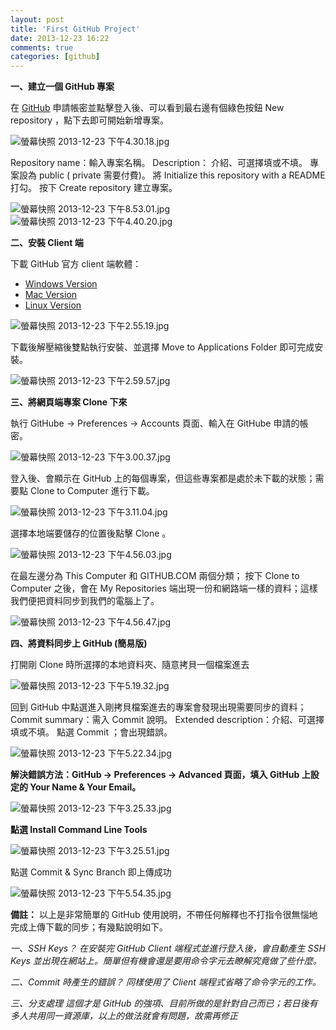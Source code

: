 ```yaml
---
layout: post
title: 'First GitHub Project'
date: 2013-12-23 16:22
comments: true
categories: [github]
---
```

**一、建立一個 GitHub 專案**

在 [GitHub](https://github.com) 申請帳密並點擊登入後、可以看到最右邊有個綠色按鈕 New repository ，點下去即可開始新增專案。

<img class="center" src="http://user-image.logdown.io/user/4050/blog/4101/post/168577/5Gy8SHuTz6Nqkcgha9om_%E8%9E%A2%E5%B9%95%E5%BF%AB%E7%85%A7%202013-12-23%20%E4%B8%8B%E5%8D%884.30.18.jpg" alt="螢幕快照 2013-12-23 下午4.30.18.jpg">

Repository name：輸入專案名稱。
Description： 介紹、可選擇填或不填。
專案設為 public ( private 需要付費)。
將 Initialize this repository with a README 打勾。
按下 Create repository 建立專案。

<img class="center" src="http://user-image.logdown.io/user/4050/blog/4101/post/168577/0D7z10pzQ3u3E4DnLpR9_%E8%9E%A2%E5%B9%95%E5%BF%AB%E7%85%A7%202013-12-23%20%E4%B8%8B%E5%8D%888.53.01.jpg" alt="螢幕快照 2013-12-23 下午8.53.01.jpg">

<img class="center" src="http://user-image.logdown.io/user/4050/blog/4101/post/168577/L7DBteTJpnRoPdVNAkwn_%E8%9E%A2%E5%B9%95%E5%BF%AB%E7%85%A7%202013-12-23%20%E4%B8%8B%E5%8D%884.40.20.jpg" alt="螢幕快照 2013-12-23 下午4.40.20.jpg">

**二、安裝 Client 端**

下載 GitHub 官方 client 端軟體：
* [Windows Version](http://windows.github.com/)
* [Mac Version](http://mac.github.com/)
* [Linux Version](https://help.github.com/articles/set-up-git#platform-linux)

<img class="center" src="http://user-image.logdown.io/user/4050/blog/4101/post/168577/MWGWU7RMusK7XhS29pAA_%E8%9E%A2%E5%B9%95%E5%BF%AB%E7%85%A7%202013-12-23%20%E4%B8%8B%E5%8D%882.55.19.jpg" alt="螢幕快照 2013-12-23 下午2.55.19.jpg">

下載後解壓縮後雙點執行安裝、並選擇 Move to Applications Folder 即可完成安裝。

<img class="center" src="http://user-image.logdown.io/user/4050/blog/4101/post/168577/EEALvLt0Rp6UJeyyToYs_%E8%9E%A2%E5%B9%95%E5%BF%AB%E7%85%A7%202013-12-23%20%E4%B8%8B%E5%8D%882.59.57.jpg" alt="螢幕快照 2013-12-23 下午2.59.57.jpg">

**三、將網頁端專案 Clone 下來**

執行 GitHube -> Preferences -> Accounts 頁面、輸入在 GitHube 申請的帳密。

<img class="center" src="http://user-image.logdown.io/user/4050/blog/4101/post/168577/7uFGyIv4T76fDOYgj0XD_%E8%9E%A2%E5%B9%95%E5%BF%AB%E7%85%A7%202013-12-23%20%E4%B8%8B%E5%8D%883.00.37.jpg" alt="螢幕快照 2013-12-23 下午3.00.37.jpg">

登入後、會顯示在 GitHub 上的每個專案，但這些專案都是處於未下載的狀態；需要點 Clone to Computer 進行下載。

<img class="center" src="http://user-image.logdown.io/user/4050/blog/4101/post/168577/o25WnJLsRea0YLy7YYww_%E8%9E%A2%E5%B9%95%E5%BF%AB%E7%85%A7%202013-12-23%20%E4%B8%8B%E5%8D%883.11.04.jpg" alt="螢幕快照 2013-12-23 下午3.11.04.jpg">

選擇本地端要儲存的位置後點擊 Clone 。

<img class="center" src="http://user-image.logdown.io/user/4050/blog/4101/post/168577/YT0k3kJWRLqfvDqJ6Kpt_%E8%9E%A2%E5%B9%95%E5%BF%AB%E7%85%A7%202013-12-23%20%E4%B8%8B%E5%8D%884.56.03.jpg" alt="螢幕快照 2013-12-23 下午4.56.03.jpg">

在最左邊分為 This Computer 和 GITHUB.COM 兩個分類；
按下 Clone to Computer 之後，會在 My Repositories 端出現一份和網路端一樣的資料；這樣我們便把資料同步到我們的電腦上了。

<img class="center" src="http://user-image.logdown.io/user/4050/blog/4101/post/168577/zef2KXkcT3KQ0nKOXuqB_%E8%9E%A2%E5%B9%95%E5%BF%AB%E7%85%A7%202013-12-23%20%E4%B8%8B%E5%8D%884.56.47.jpg" alt="螢幕快照 2013-12-23 下午4.56.47.jpg">

**四、將資料同步上 GitHub (簡易版)**

打開剛 Clone 時所選擇的本地資料夾、隨意拷貝一個檔案進去

<img class="center" src="http://user-image.logdown.io/user/4050/blog/4101/post/168577/4WpIuquTliX2rM07iiwL_%E8%9E%A2%E5%B9%95%E5%BF%AB%E7%85%A7%202013-12-23%20%E4%B8%8B%E5%8D%885.19.32.jpg" alt="螢幕快照 2013-12-23 下午5.19.32.jpg">

回到 GitHub 中點選進入剛拷貝檔案進去的專案會發現出現需要同步的資料；
Commit summary：需入 Commit 說明。
Extended description：介紹、可選擇填或不填。
點選 Commit ；會出現錯誤。

<img class="center" src="http://user-image.logdown.io/user/4050/blog/4101/post/168577/capSSPTCRDq2uR5x4gNa_%E8%9E%A2%E5%B9%95%E5%BF%AB%E7%85%A7%202013-12-23%20%E4%B8%8B%E5%8D%885.22.34.jpg" alt="螢幕快照 2013-12-23 下午5.22.34.jpg">

**解決錯誤方法：GitHub -> Preferences -> Advanced 頁面，填入 GitHub 上設定的 Your Name & Your Email。**


<img class="center" src="http://user-image.logdown.io/user/4050/blog/4101/post/168577/PRNw58p9TrSGIK0GK3qv_%E8%9E%A2%E5%B9%95%E5%BF%AB%E7%85%A7%202013-12-23%20%E4%B8%8B%E5%8D%883.25.33.jpg" alt="螢幕快照 2013-12-23 下午3.25.33.jpg">

**點選 Install Command Line Tools**

<img class="center" src="http://user-image.logdown.io/user/4050/blog/4101/post/168577/yGjkZVyBRnGkZJlgWpld_%E8%9E%A2%E5%B9%95%E5%BF%AB%E7%85%A7%202013-12-23%20%E4%B8%8B%E5%8D%883.25.51.jpg" alt="螢幕快照 2013-12-23 下午3.25.51.jpg">

點選 Commit & Sync Branch 即上傳成功

<img class="center" src="http://user-image.logdown.io/user/4050/blog/4101/post/168577/sJKjLLhaRSMxWqnxY3FA_%E8%9E%A2%E5%B9%95%E5%BF%AB%E7%85%A7%202013-12-23%20%E4%B8%8B%E5%8D%885.54.35.jpg" alt="螢幕快照 2013-12-23 下午5.54.35.jpg">


**備註：**
以上是非常簡單的 GitHub 使用說明，不帶任何解釋也不打指令很無惱地完成上傳下載的同步；有幾點說明如下。

*一、SSH Keys？*
*在安裝完 GitHub Client 端程式並進行登入後，會自動產生 SSH Keys 並出現在網站上。簡單但有機會還是要用命令字元去瞭解究竟做了些什麼。*

*二、Commit 時產生的錯誤？*
*同樣使用了 Client 端程式省略了命令字元的工作。*

*三、分支處理*
*這個才是 GitHub 的強項、目前所做的是針對自己而已；若日後有多人共用同一資源庫，以上的做法就會有問題，故需再修正*
